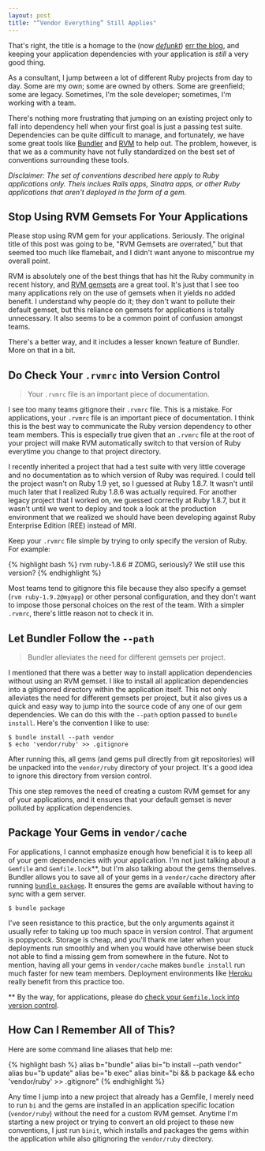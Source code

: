 ```yaml
---
layout: post
title: "“Vendor Everything” Still Applies"
---
```


That's right, the title is a homage to the (now
[_defunkt_](http://twitter.com/defunkt))
[err the blog](http://errtheblog.com/posts/50-vendor-everything), and keeping
your application dependencies with your application is _still_ a very good
thing.

As a consultant, I jump between a lot of different Ruby projects from day to
day.  Some are my own; some are owned by others. Some are greenfield; some are
legacy. Sometimes, I'm the sole developer; sometimes, I'm working with a team.

There's nothing more frustrating that jumping on an existing project only to
fall into dependency hell when your first goal is just a passing test suite.
Dependencies can be quite difficult to manage, and fortunately, we have some
great tools like [Bundler](http://gembundler.com/) and
[RVM](http://rvm.beginrescueend.com/) to help out. The problem, however, is that
we as a community have not fully standardized on the best set of conventions
surrounding these tools.

_Disclaimer: The set of conventions described here apply to Ruby applications
only.  Theis inclues Rails apps, Sinatra apps, or other Ruby applications that
aren't deployed in the form of a gem._

## Stop Using RVM Gemsets For Your Applications

Please stop using RVM gem for your applications. Seriously. The original title
of this post was going to be, "RVM Gemsets are overrated," but that seemed too
much like flamebait, and I didn't want anyone to miscontrue my overall point.

RVM is absolutely one of the best things that has hit the Ruby community in
recent history, and [RVM gemsets](http://rvm.beginrescueend.com/gemsets/basics/)
are a great tool. It's just that I see too many applications rely on the use of
gemsets when it yields no added benefit.  I understand why people do it; they
don't want to pollute their default gemset, but this reliance on gemsets for
applications is totally unnecessary.  It also seems to be a common point of
confusion amongst teams.

There's a better way, and it includes a lesser known feature of Bundler.  More
on that in a bit.

## Do Check Your `.rvmrc` into Version Control

> Your `.rvmrc` file is an important piece of documentation.

I see too many teams gitignore their `.rvmrc` file. This is a mistake. For
applications, your `.rvmrc` file is an important piece of documentation.  I
think this is the best way to communicate the Ruby version dependency to other
team members. This is especially true given that an `.rvmrc` file at the root of
your project will make RVM automatically switch to that version of Ruby
everytime you change to that project directory.

I recently inherited a project that had a test suite with very little coverage
and no documentation as to which version of Ruby was required. I could tell the
project wasn't on Ruby 1.9 yet, so I guessed at Ruby 1.8.7. It wasn't until much
later that I realized Ruby 1.8.6 was actually required.  For another legacy
project that I worked on, we guessed correctly at Ruby 1.8.7, but it wasn't
until we went to deploy and took a look at the production environment that we
realized we should have been developing against Ruby Enterprise Edition (REE)
instead of MRI.

Keep your `.rvmrc` file simple by trying to only specify the version of Ruby.  For
example:

{% highlight bash %}
rvm ruby-1.8.6  # ZOMG, seriously? We still use this version?
{% endhighlight %}

Most teams tend to gitignore this file because they also specify a gemset (`rvm
ruby-1.9.2@myapp`) or other personal configuration, and they don't want to
impose those personal choices on the rest of the team. With a simpler `.rvmrc`,
there's little reason not to check it in.

## Let Bundler Follow the `--path`

> Bundler alleviates the need for different gemsets per project.

I mentioned that there was a better way to install application dependencies
without using an RVM gemset.  I like to install all application dependencies
into a gitignored directory within the application itself.  This not only
alleviates the need for different gemsets per project, but it also gives us a
quick and easy way to jump into the source code of any one of our gem
dependencies.  We can do this with the `--path` option passed to `bundle
install`.  Here's the convention I like to use:

    $ bundle install --path vendor
    $ echo 'vendor/ruby' >> .gitignore

After running this, all gems (and gems pull directly from git repositories) will
be unpacked into the `vendor/ruby` directory of your project.  It's a good idea
to ignore this directory from version control.

This one step removes the need of creating a custom RVM gemset for any of your
applications, and it ensures that your default gemset is never polluted by
application dependencies.

## Package Your Gems in `vendor/cache`

For applications, I cannot emphasize enough how beneficial it is to keep all of
your gem dependencies with your application.  I'm not just talking about a
`Gemfile` and `Gemfile.lock`\*\*, but I'm also talking about the gems
themselves. Bundler allows you to save all of your gems in a `vendor/cache`
directory after running
[`bundle package`](http://gembundler.com/bundle_package.html).  It ensures the
gems are available without having to sync with a gem server.

    $ bundle package

I've seen resistance to this practice, but the only arguments against it usually
refer to taking up too much space in version control. That argument is
poppycock. Storage is cheap, and you'll thank me later when your deployments run
smoothly and when you would have otherwise been stuck not able to find a missing
gem from somewhere in the future. Not to mention, having all your gems in
`vendor/cache` makes `bundle install` run much faster for new team
members. Deployment environments like [Heroku](http://heroku.com/) really
benefit from this practice too.

\*\* By the way, for applications, please do
[check your `Gemfile.lock` into version control](http://yehudakatz.com/2010/12/16/clarifying-the-roles-of-the-gemspec-and-gemfile/).

## How Can I Remember All of This?

Here are some command line aliases that help me:

{% highlight bash %}
alias b="bundle"
alias bi="b install --path vendor"
alias bu="b update"
alias be="b exec"
alias binit="bi && b package && echo 'vendor/ruby' >> .gitignore"
{% endhighlight %}

Any time I jump into a new project that already has a Gemfile, I merely need to
run `bi` and the gems are installed in an application specific location
(`vendor/ruby`) without the need for a custom RVM gemset.  Anytime I'm starting
a new project or trying to convert an old project to these new conventions, I
just run `binit`, which installs and packages the gems within the application
while also gitignoring the `vendor/ruby` directory.
